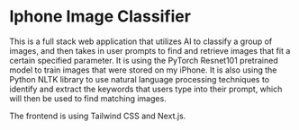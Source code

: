 # Iphone Image Classifier

This is a full stack web application that utilizes AI to classify a group of images, and then takes in user prompts to find and retrieve images that fit a certain specified parameter. It is using the PyTorch
Resnet101 pretrained model to train images that were stored on my iPhone. It is also using the Python NLTK library to use natural language processing techniques to identify and extract the keywords that users
type into their prompt, which will then be used to find matching images. 

The frontend is using Tailwind CSS and Next.js.


